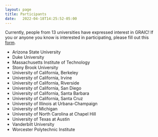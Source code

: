 ```yaml
---
layout: page
title: Participants
date:   2022-04-18T14:25:52-05:00
---
```


Currently, people from 13 universities have expressed interest in GRAIC! If you or anyone you know is interested in participating, please fill out this [form](https://docs.google.com/forms/d/e/1FAIpQLSesyCan0-i0r3mhxe21l4YEDFNLiItINRJz9qEoYrI8jQ04Mg/viewform?usp=sf_link).
* Arizona State University
* Duke University
* Massachusetts Institute of Technology
* Stony Brook University
* University of California, Berkeley
* University of California, Irvine
* University of California, Riverside
* University of California, San Diego
* University of California, Santa Barbara
* University of California, Santa Cruz
* University of Illinois at Urbana-Champaign
* University of Michigan
* University of North Carolina at Chapel Hill
* University of Texas at Austin
* Vanderbilt University
* Worcester Polytechnic Institute

